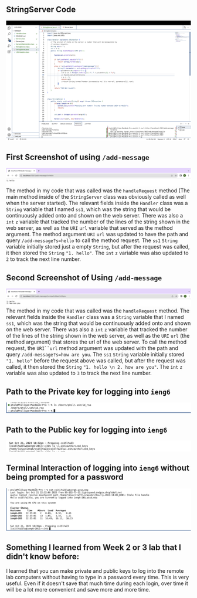 ## StringServer Code
![Image](Labreport2code.jpg)

##  First Screenshot of using `/add-message`
![Image](Labreport2screenshotedit.jpg)
The method in my code that was called was the `handleRequest` method (The main method inside of the `StringServer` class was obviously called as well when the server started). The relevant fields inside the `Handler` class was a `String` variable that I named `ss1`, which was the string that would be continuously added onto and shown on the web server. There was also a `int` `z` variable that tracked the number of the lines of the string shown in the web server, as well as the `URI` `url` variable that served as the method argument. The method argument `URI` `url`  was updated to have the path and query `/add-message?s=hello` to call the method request. The `ss1` `String` variable initially stored just a empty `String`, but after the request was called, it then stored the `String` `"1. hello"`. The `int` `z` variable was also updated to `2` to track the next line number. 

## Second Screenshot of Using `/add-message`
![Image](Labreport2screenshotedit2.jpg)
The method in my code that was called was the `handleRequest` method. The relevant fields inside the `Handler` class was a `String` variable that I named `ss1`, which was the string that would be continuously added onto and shown on the web server. There was also a `int` `z` variable that tracked the number of the lines of the string shown in the web server, as well as the `URI` `url` (the method argument) that stores the url of the web server. To call the method request, the `URI``url` method argument was updated with the path and query `/add-message?s=how are you`. The `ss1` `String` variable initially stored `"1. hello"` before the request above was called, but after the request was called, it then stored the `String` `"1. hello \n 2. how are you"`. The `int` `z` variable was also updated to `3` to track the next line number. 

## Path to the Private key for logging into `ieng6`
![Image](Labreport2private.jpg)

## Path to the Public key for logging into `ieng6`
![Image](Labreport2public.jpg)

## Terminal Interaction of logging into `ieng6` without being prompted for a password
![Image](Labreport2login.jpg)

## Something I learned from Week 2 or 3 lab that I didn't know before:
I learned that you can make private and public keys to log into the remote lab computers without having to type in a password every time. This is very useful. Even if it doesn't save that much time during each login, over time it will be a lot more convenient and save more and more time. 
